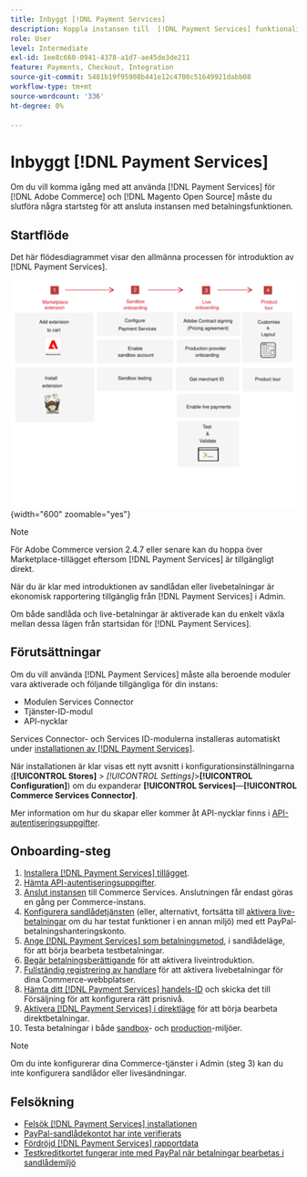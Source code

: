 ```yaml
---
title: Inbyggt [!DNL Payment Services]
description: Koppla instansen till  [!DNL Payment Services] funktionaliteten genom att slutföra några introduktionssteg.
role: User
level: Intermediate
exl-id: 1ee8c660-0941-4378-a1d7-ae45de3de211
feature: Payments, Checkout, Integration
source-git-commit: 5481b19f95908b441e12c4700c51649921dabb08
workflow-type: tm+mt
source-wordcount: '336'
ht-degree: 0%

---
```


# Inbyggt [!DNL Payment Services]

Om du vill komma igång med att använda [!DNL Payment Services] för [!DNL Adobe Commerce] och [!DNL Magento Open Source] måste du slutföra några startsteg för att ansluta instansen med betalningsfunktionen.

## Startflöde

Det här flödesdiagrammet visar den allmänna processen för introduktion av [!DNL Payment Services].

![Startflöde](assets/onboarding-diagram.svg){width="600" zoomable="yes"}

>[!NOTE]
>
> För Adobe Commerce version 2.4.7 eller senare kan du hoppa över Marketplace-tillägget eftersom [!DNL Payment Services] är tillgängligt direkt.

När du är klar med introduktionen av sandlådan eller livebetalningar är ekonomisk rapportering tillgänglig från [!DNL Payment Services] i Admin.

Om både sandlåda och live-betalningar är aktiverade kan du enkelt växla mellan dessa lägen från startsidan för [!DNL Payment Services].

## Förutsättningar

Om du vill använda [!DNL Payment Services] måste alla beroende moduler vara aktiverade och följande tillgängliga för din instans:

* Modulen Services Connector
* Tjänster-ID-modul
* API-nycklar

Services Connector- och Services ID-modulerna installeras automatiskt under [installationen av [!DNL Payment Services]](install.md).

När installationen är klar visas ett nytt avsnitt i konfigurationsinställningarna (**[!UICONTROL Stores]** > _[!UICONTROL Settings]_>**[!UICONTROL Configuration]**) om du expanderar **[!UICONTROL Services]**—**[!UICONTROL Commerce Services Connector]**.

Mer information om hur du skapar eller kommer åt API-nycklar finns i [API-autentiseringsuppgifter](#obtain-api-credentials).

## Onboarding-steg

1. [Installera  [!DNL Payment Services] tillägget](install.md#get-payment-services).
1. [Hämta API-autentiseringsuppgifter](connect.md#obtain-api-credentials).
1. [Anslut instansen](connect.md#configure-commerce-services) till Commerce Services. Anslutningen får endast göras en gång per Commerce-instans.
1. [Konfigurera sandlådetjänsten](sandbox.md#enable-sandbox-testing) (eller, alternativt, fortsätta till [aktivera live-betalningar](sandbox.md#enable-live-payments) om du har testat funktioner i en annan miljö) med ett PayPal-betalningshanteringskonto.
1. [Ange [!DNL Payment Services] som betalningsmetod](production.md#set-payment-services-as-payment-method), i sandlådeläge, för att börja bearbeta testbetalningar.
1. [Begär betalningsberättigande](production.md#request-payments-entitlement-from-adobe) för att aktivera liveintroduktion.
1. [Fullständig registrering av handlare](production.md#complete-merchant-onboarding) för att aktivera livebetalningar för dina Commerce-webbplatser.
1. [Hämta ditt  [!DNL Payment Services] handels-ID](production.md#configure-pricing-tier) och skicka det till Försäljning för att konfigurera rätt prisnivå.
1. [Aktivera [!DNL Payment Services] i direktläge](production.md#enable-live-payments) för att börja bearbeta direktbetalningar.
1. Testa betalningar i både [sandbox](sandbox.md#test-in-sandbox-environment)- och [production](production.md#test-in-production)-miljöer.

>[!NOTE]
>
>Om du inte konfigurerar dina Commerce-tjänster i Admin (steg 3) kan du inte konfigurera sandlådor eller livesändningar.

## Felsökning

* [Felsök [!DNL Payment Services] installationen](https://experienceleague.adobe.com/docs/commerce-knowledge-base/kb/troubleshooting/payments/payservices-install.html?lang=en)
* [PayPal-sandlådekontot har inte verifierats](https://experienceleague.adobe.com/docs/commerce-knowledge-base/kb/troubleshooting/payments/payservices-paypal-acct.html)
* [Fördröjd [!DNL Payment Services] rapportdata](https://experienceleague.adobe.com/docs/commerce-knowledge-base/kb/troubleshooting/payments/payservices-report-info-delayed.html)
* [Testkreditkortet fungerar inte med PayPal när betalningar bearbetas i sandlådemiljö](https://experienceleague.adobe.com/docs/commerce-knowledge-base/kb/troubleshooting/payments/payservices-cc-sandbox-failure.html?lang=en)
